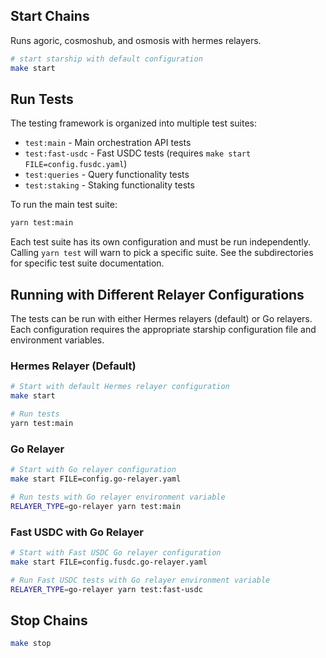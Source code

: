 ## Start Chains

Runs agoric, cosmoshub, and osmosis with hermes relayers.

```sh
# start starship with default configuration
make start
```

## Run Tests

The testing framework is organized into multiple test suites:
- `test:main` - Main orchestration API tests
- `test:fast-usdc` - Fast USDC tests (requires `make start FILE=config.fusdc.yaml`)
- `test:queries` - Query functionality tests
- `test:staking` - Staking functionality tests

To run the main test suite:

```sh
yarn test:main
```

Each test suite has its own configuration and must be run independently.
Calling `yarn test` will warn to pick a specific suite. See the subdirectories
for specific test suite documentation.

## Running with Different Relayer Configurations

The tests can be run with either Hermes relayers (default) or Go relayers. Each
configuration requires the appropriate starship configuration file and
environment variables.

### Hermes Relayer (Default)

```sh
# Start with default Hermes relayer configuration
make start

# Run tests
yarn test:main
```

### Go Relayer

```sh
# Start with Go relayer configuration
make start FILE=config.go-relayer.yaml

# Run tests with Go relayer environment variable
RELAYER_TYPE=go-relayer yarn test:main
```

### Fast USDC with Go Relayer

```sh
# Start with Fast USDC Go relayer configuration
make start FILE=config.fusdc.go-relayer.yaml

# Run Fast USDC tests with Go relayer environment variable
RELAYER_TYPE=go-relayer yarn test:fast-usdc
```

## Stop Chains

```sh
make stop
```
